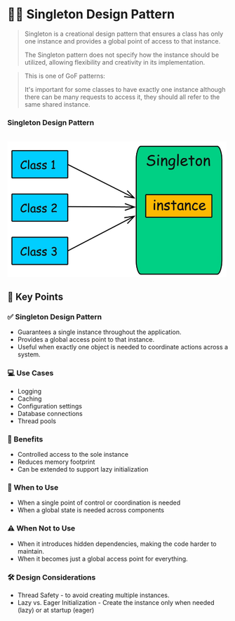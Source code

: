 # 🔁💡 Singleton Design Pattern


> Singleton is a creational design pattern that ensures a class has only one
> instance and provides a global point of access to that instance.
> 
> The Singleton pattern does not specify how the instance should be utilized, 
> allowing flexibility and creativity in its implementation.

> This is one of GoF patterns:
> 
> It's important for some classes to have exactly one instance although there can be many 
> requests to access it, they should all refer to the same shared instance.


### Singleton Design Pattern
<br>
<img src= /assets/images/Singleton.jpg alt="img" width="500px" />

  
## 🎯 Key Points

### ✅ Singleton Design Pattern

- Guarantees a single instance throughout the application.
- Provides a global access point to that instance.
- Useful when exactly one object is needed to coordinate actions across a system.

### 💻 Use Cases

- Logging 
- Caching
- Configuration settings
- Database connections
- Thread pools

### 🧩 Benefits

- Controlled access to the sole instance
- Reduces memory footprint
- Can be extended to support lazy initialization

### 📌 When to Use

- When a single point of control or coordination is needed
- When a global state is needed across components

### ⚠️ When Not to Use

- When it introduces hidden dependencies, making the code harder to maintain.
- When it becomes just a global access point for everything.

### 🛠️ Design Considerations

- Thread Safety - to avoid creating multiple instances.
- Lazy vs. Eager Initialization - Create the instance only when needed (lazy) or at startup (eager)

